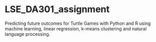 # LSE_DA301_assignment
Predicting future outcomes for Turtle Games with Python and R using machine learning, linear regression, k-means clustering and natural language processing.
